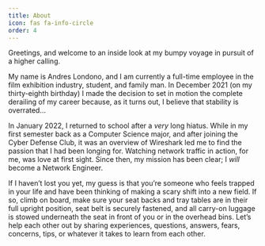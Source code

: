 ```yaml
---
title: About
icon: fas fa-info-circle
order: 4
---
```


Greetings, and welcome to an inside look at my bumpy voyage in pursuit of a higher calling.

My name is Andres Londono, and I am currently a full-time employee in the film exhibition industry, student, and family man. In December 2021 (on my thirty-eighth birthday) I made the decision to set in motion the complete derailing of my career because, as it turns out, I believe that stability is overrated…

In January 2022, I returned to school after a _very_ long hiatus. While in my first semester back as a Computer Science major, and after joining the Cyber Defense Club, it was an overview of Wireshark led me to find the passion that I had been longing for. Watching network traffic in action, for me, was love at first sight. Since then, my mission has been clear; I _will_ become a Network Engineer.

If I haven’t lost you yet, my guess is that you’re someone who feels trapped in your life and have been thinking of making a scary shift into a new field. If so, climb on board, make sure your seat backs and tray tables are in their full upright position, seat belt is securely fastened, and all carry-on luggage is stowed underneath the seat in front of you or in the overhead bins. Let’s help each other out by sharing experiences, questions, answers, fears, concerns, tips, or whatever it takes to learn from each other.
